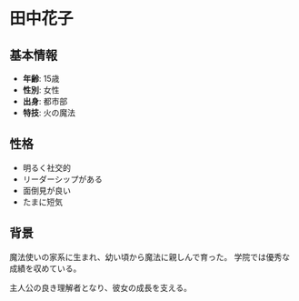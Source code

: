 # 田中花子

## 基本情報

- **年齢**: 15歳
- **性別**: 女性
- **出身**: 都市部
- **特技**: 火の魔法

## 性格

- 明るく社交的
- リーダーシップがある
- 面倒見が良い
- たまに短気

## 背景

魔法使いの家系に生まれ、幼い頃から魔法に親しんで育った。
学院では優秀な成績を収めている。

主人公の良き理解者となり、彼女の成長を支える。